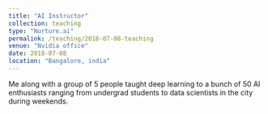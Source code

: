 ```yaml
---
title: "AI Instructor"
collection: teaching
type: "Nurture.ai"
permalink: /teaching/2018-07-08-teaching
venue: "Nvidia office"
date: 2018-07-08
location: "Bangalore, india"
---
```


Me along with a group of 5 people taught deep learning to a bunch of 50 AI enthusiasts ranging from undergrad students to data scientists in the city during weekends. 
